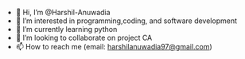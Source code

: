 - 👋 Hi, I’m @Harshil-Anuwadia
- 👀 I’m interested in programming,coding, and software development
- 🌱 I’m currently learning python
- 💞️ I’m looking to collaborate on project CA
- 📫 How to reach me (email: harshilanuwadia97@gmail.com)

<!---
Harshil-Anuwadia/Harshil-Anuwadia is a ✨ special ✨ repository because its `README.md` (this file) appears on your GitHub profile.
You can click the Preview link to take a look at your changes.
--->
